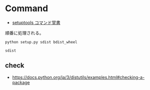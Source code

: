 # Command

* [setuptools コマンド覚書](https://qiita.com/JhonnyBravo/items/b8bae2578f07f31e4de7)

順番に処理される。

```
python setup.py sdist bdist_wheel
```

```{toctree}
sdist
```

## check

* <https://docs.python.org/ja/3/distutils/examples.html#checking-a-package>
